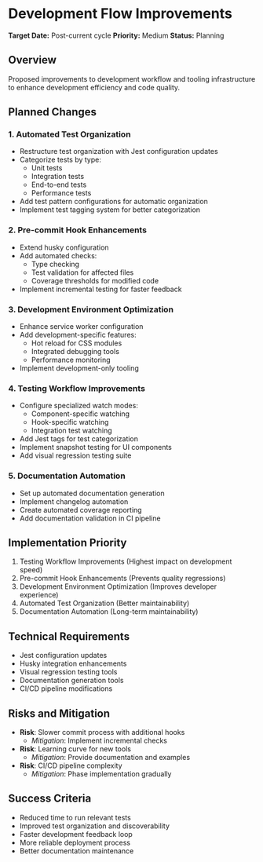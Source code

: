 # Development Flow Improvements
**Target Date:** Post-current cycle
**Priority:** Medium
**Status:** Planning

## Overview
Proposed improvements to development workflow and tooling infrastructure to enhance development efficiency and code quality.

## Planned Changes

### 1. Automated Test Organization
- Restructure test organization with Jest configuration updates
- Categorize tests by type:
  - Unit tests
  - Integration tests
  - End-to-end tests
  - Performance tests
- Add test pattern configurations for automatic organization
- Implement test tagging system for better categorization

### 2. Pre-commit Hook Enhancements
- Extend husky configuration
- Add automated checks:
  - Type checking
  - Test validation for affected files
  - Coverage thresholds for modified code
- Implement incremental testing for faster feedback

### 3. Development Environment Optimization
- Enhance service worker configuration
- Add development-specific features:
  - Hot reload for CSS modules
  - Integrated debugging tools
  - Performance monitoring
- Implement development-only tooling

### 4. Testing Workflow Improvements
- Configure specialized watch modes:
  - Component-specific watching
  - Hook-specific watching
  - Integration test watching
- Add Jest tags for test categorization
- Implement snapshot testing for UI components
- Add visual regression testing suite

### 5. Documentation Automation
- Set up automated documentation generation
- Implement changelog automation
- Create automated coverage reporting
- Add documentation validation in CI pipeline

## Implementation Priority
1. Testing Workflow Improvements (Highest impact on development speed)
2. Pre-commit Hook Enhancements (Prevents quality regressions)
3. Development Environment Optimization (Improves developer experience)
4. Automated Test Organization (Better maintainability)
5. Documentation Automation (Long-term maintainability)

## Technical Requirements
- Jest configuration updates
- Husky integration enhancements
- Visual regression testing tools
- Documentation generation tools
- CI/CD pipeline modifications

## Risks and Mitigation
- **Risk**: Slower commit process with additional hooks
  - *Mitigation*: Implement incremental checks
- **Risk**: Learning curve for new tools
  - *Mitigation*: Provide documentation and examples
- **Risk**: CI/CD pipeline complexity
  - *Mitigation*: Phase implementation gradually

## Success Criteria
- Reduced time to run relevant tests
- Improved test organization and discoverability
- Faster development feedback loop
- More reliable deployment process
- Better documentation maintenance
